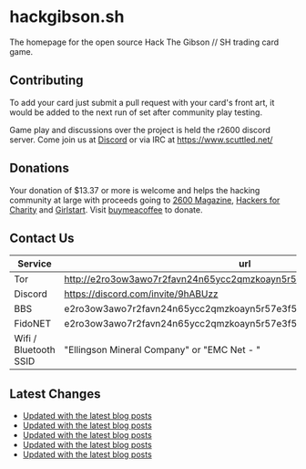 # hackgibson.sh
The homepage for the open source Hack The Gibson // SH trading card game.


## Contributing

To add your card just submit a pull request with your card's front art, it would be added to the next run of set after community play testing.

Game play and discussions over the project is held the r2600 discord server. Come join us at [Discord](https://discord.com/invite/9hABUzz) or via IRC at https://www.scuttled.net/


## Donations

Your donation of $13.37 or more is welcome and helps the hacking community at large with proceeds going to [2600 Magazine](https://2600.com/), [Hackers for Charity](https://hackersforcharity.org) and [Girlstart](https://girlstart.org).  Visit [buymeacoffee](https://www.buymeacoffee.com/hackgibson.sh) to donate.


## Contact Us

Service | url
-|-
Tor | http://e2ro3ow3awo7r2favn24n65ycc2qmzkoayn5r57e3f56nvjwdcgg32ad.onion
Discord | https://discord.com/invite/9hABUzz
BBS | e2ro3ow3awo7r2favn24n65ycc2qmzkoayn5r57e3f56nvjwdcgg32ad.onion:23
FidoNET | e2ro3ow3awo7r2favn24n65ycc2qmzkoayn5r57e3f56nvjwdcgg32ad.onion:24554
Wifi / Bluetooth SSID | "Ellingson Mineral Company" or "EMC Net - <fidonet address>"

## Latest Changes
<!-- BLOG-POST-LIST:START -->
- [Updated with the latest blog posts](https://github.com/DFW2600/hackgibson.sh/commit/d4ac63b5f41a92987f584d636aff7c0b0eb5a9d0)
- [Updated with the latest blog posts](https://github.com/DFW2600/hackgibson.sh/commit/88d1d3f9a526c140f1ca038a5a08ad8fe178f0b4)
- [Updated with the latest blog posts](https://github.com/DFW2600/hackgibson.sh/commit/9adf0ea7a013864390cf9d164e5ab6e09f34ba1d)
- [Updated with the latest blog posts](https://github.com/DFW2600/hackgibson.sh/commit/5cee3fe93d10542c62a952932c515db0e16c19ed)
- [Updated with the latest blog posts](https://github.com/DFW2600/hackgibson.sh/commit/022fd61faee607c9dda211215054b85b951ad5aa)
<!-- BLOG-POST-LIST:END -->
